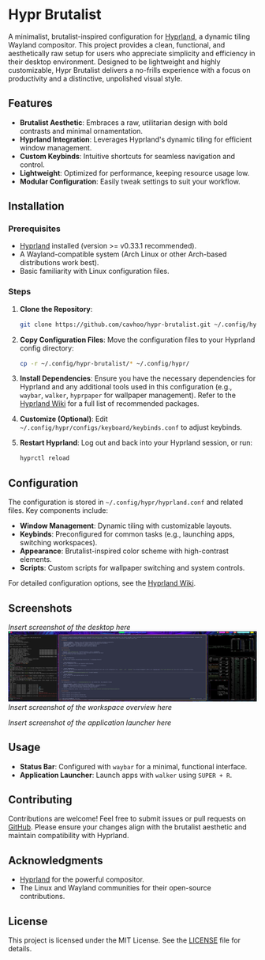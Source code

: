 # Hypr Brutalist

A minimalist, brutalist-inspired configuration for [Hyprland](https://hyprland.org/), a dynamic tiling Wayland compositor. This project provides a clean, functional, and aesthetically raw setup for users who appreciate simplicity and efficiency in their desktop environment. Designed to be lightweight and highly customizable, Hypr Brutalist delivers a no-frills experience with a focus on productivity and a distinctive, unpolished visual style.

## Features

- **Brutalist Aesthetic**: Embraces a raw, utilitarian design with bold contrasts and minimal ornamentation.
- **Hyprland Integration**: Leverages Hyprland's dynamic tiling for efficient window management.
- **Custom Keybinds**: Intuitive shortcuts for seamless navigation and control.
- **Lightweight**: Optimized for performance, keeping resource usage low.
- **Modular Configuration**: Easily tweak settings to suit your workflow.

## Installation

### Prerequisites

- [Hyprland](https://hyprland.org/) installed (version >= v0.33.1 recommended).
- A Wayland-compatible system (Arch Linux or other Arch-based distributions work best).
- Basic familiarity with Linux configuration files.

### Steps

1. **Clone the Repository**:
   ```bash
   git clone https://github.com/cavhoo/hypr-brutalist.git ~/.config/hypr-brutalist
   ```

2. **Copy Configuration Files**:
   Move the configuration files to your Hyprland config directory:
   ```bash
   cp -r ~/.config/hypr-brutalist/* ~/.config/hypr/
   ```

3. **Install Dependencies**:
   Ensure you have the necessary dependencies for Hyprland and any additional tools used in this configuration (e.g., `waybar`, `walker`, `hyprpaper` for wallpaper management). Refer to the [Hyprland Wiki](https://wiki.hyprland.org/) for a full list of recommended packages.

4. **Customize (Optional)**:
   Edit `~/.config/hypr/configs/keyboard/keybinds.conf` to adjust keybinds.

5. **Restart Hyprland**:
   Log out and back into your Hyprland session, or run:
   ```bash
   hyprctl reload
   ```

## Configuration

The configuration is stored in `~/.config/hypr/hyprland.conf` and related files. Key components include:

- **Window Management**: Dynamic tiling with customizable layouts.
- **Keybinds**: Preconfigured for common tasks (e.g., launching apps, switching workspaces).
- **Appearance**: Brutalist-inspired color scheme with high-contrast elements.
- **Scripts**: Custom scripts for wallpaper switching and system controls.

For detailed configuration options, see the [Hyprland Wiki](https://wiki.hyprland.org/Configuring/Configuring-Hyprland/).

## Screenshots

*Insert screenshot of the desktop here* ![Desktop Center Layout](/screenshots/desktop_full.jpg?raw=true "Full Desktop Style")
*Insert screenshot of the workspace overview here*

*Insert screenshot of the application launcher here*

## Usage

- **Status Bar**: Configured with `waybar` for a minimal, functional interface.
- **Application Launcher**: Launch apps with `walker` using `SUPER + R`.

## Contributing

Contributions are welcome! Feel free to submit issues or pull requests on [GitHub](https://github.com/cavhoo/hypr-brutalist). Please ensure your changes align with the brutalist aesthetic and maintain compatibility with Hyprland.

## Acknowledgments

- [Hyprland](https://hyprland.org/) for the powerful compositor.
- The Linux and Wayland communities for their open-source contributions.

## License

This project is licensed under the MIT License. See the [LICENSE](LICENSE) file for details.
